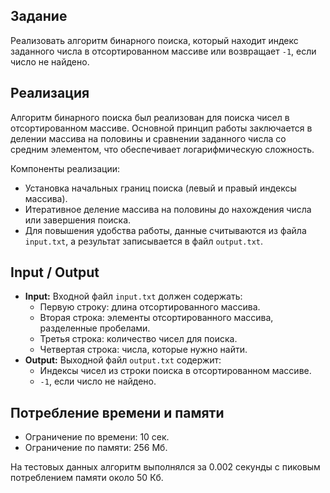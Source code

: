 ## Задание

Реализовать алгоритм бинарного поиска, который находит индекс заданного числа в отсортированном массиве или возвращает `-1`, если число не найдено.

## Реализация

Алгоритм бинарного поиска был реализован для поиска чисел в отсортированном массиве. Основной принцип работы заключается в делении массива на половины и сравнении заданного числа со средним элементом, что обеспечивает логарифмическую сложность.

Компоненты реализации:

- Установка начальных границ поиска (левый и правый индексы массива).
- Итеративное деление массива на половины до нахождения числа или завершения поиска.
- Для повышения удобства работы, данные считываются из файла `input.txt`, а результат записывается в файл `output.txt`.

## Input / Output

- **Input:** Входной файл `input.txt` должен содержать:
  - Первую строку: длина отсортированного массива.
  - Вторая строка: элементы отсортированного массива, разделенные пробелами.
  - Третья строка: количество чисел для поиска.
  - Четвертая строка: числа, которые нужно найти.
- **Output:** Выходной файл `output.txt` содержит:
  - Индексы чисел из строки поиска в отсортированном массиве.
  - `-1`, если число не найдено.

## Потребление времени и памяти

- Ограничение по времени: 10 сек.
- Ограничение по памяти: 256 Мб.

На тестовых данных алгоритм выполнялся за 0.002 секунды с пиковым потреблением памяти около 50 Кб.